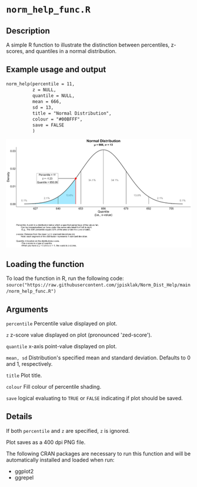 # ```norm_help_func.R```

## Description
A simple R function to illustrate the distinction between percentiles, z-scores, and quantiles in a normal distribution.

## Example usage and output

```
norm_help(percentile = 11,
          z = NULL, 
          quantile = NULL,
          mean = 666,
          sd = 13,
          title = "Normal Distribution",
          colour = "#00BFFF",
          save = FALSE
          )
```

<img title="11th Percentile Plot.png" src="11th Percentile Plot.png">

## Loading the function
To load the function in R, run the following code:
```source("https://raw.githubusercontent.com/jpisklak/Norm_Dist_Help/main/norm_help_func.R")```

## Arguments

```percentile``` Percentile value displayed on plot.

```z``` z-score value displayed on plot (pronounced 'zed-score').

```quantile``` x-axis point-value displayed on plot.

```mean, sd``` Distribution's specified mean and standard deviation. Defaults to 0 and 1, respectively.

```title``` Plot title.

```colour``` Fill colour of percentile shading.

```save``` logical evaluating to ```TRUE``` or ```FALSE``` indicating if plot should be saved.  

## Details

If both ```percentile``` and ```z``` are specified, ```z``` is ignored.  

Plot saves as a 400 dpi PNG file.

The following CRAN packages are necessary to run this function and will be automatically installed and loaded when run:

  - ggplot2
  - ggrepel
